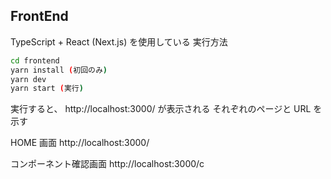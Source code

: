 ## FrontEnd

TypeScript + React (Next.js) を使用している
実行方法

```bash
cd frontend
yarn install (初回のみ)
yarn dev
yarn start (実行)
```

実行すると、
http://localhost:3000/
が表示される
それぞれのページと URL を示す

HOME 画面
http://localhost:3000/

コンポーネント確認画面
http://localhost:3000/c
